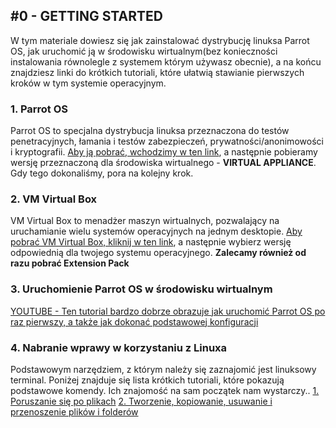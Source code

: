 ## \#0 - GETTING STARTED
W tym materiale dowiesz się jak zainstalować dystrybucję linuksa Parrot OS, jak uruchomić ją w środowisku wirtualnym(bez konieczności instalowania równolegle z systemem którym używasz obecnie), a na końcu znajdziesz linki do krótkich tutoriali, które ułatwią stawianie pierwszych kroków w tym systemie operacyjnym.

### 1. Parrot OS
Parrot OS to specjalna dystrybucja linuksa przeznaczona do testów penetracyjnych, łamania i testów zabezpieczeń, prywatności/anonimowości i kryptografii. [Aby ją pobrać, wchodzimy w ten link](https://parrotlinux.org/download-security.php), a następnie pobieramy wersję przeznaczoną dla środowiska wirtualnego - **VIRTUAL APPLIANCE**. Gdy tego dokonaliśmy, pora na kolejny krok.

### 2. VM Virtual Box
VM Virtual Box to menadżer maszyn wirtualnych, pozwalający na uruchamianie wielu systemów operacyjnych na jednym desktopie. [Aby pobrać VM Virtual Box, kliknij w ten link](https://www.virtualbox.org/wiki/Downloads), a następnie wybierz wersję odpowiednią dla twojego systemu operacyjnego. **Zalecamy również od razu pobrać Extension Pack**

### 3. Uruchomienie Parrot OS w środowisku wirtualnym
[YOUTUBE - Ten tutorial bardzo dobrze obrazuje jak uruchomić Parrot OS po raz pierwszy, a także jak dokonać podstawowej konfiguracji](https://youtu.be/cvUfApENUUs?t=57)

### 4. Nabranie wprawy w korzystaniu z Linuxa
Podstawowym narzędziem, z którym należy się zaznajomić jest linuksowy terminal. Poniżej znajduje się lista krótkich tutoriali, które pokazują podstawowe komendy. Ich znajomość na sam początek nam wystarczy..
[1. Poruszanie się po plikach](https://youtu.be/j6vKLJxAKfw)
[2. Tworzenie, kopiowanie, usuwanie i przenoszenie plików i folderów](https://youtu.be/j6vKLJxAKfw)
